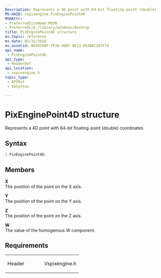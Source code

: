 ```yaml
---
Description: Represents a 4D point with 64-bit floating-point (double) coordinates.
MS-HAID: vspixengine.PixEnginePoint4D
MSHAttr:
- PreferredSiteName:MSDN
- PreferredLib:/library/windows/desktop
title: PixEnginePoint4D structure
ms.topic: reference
ms.date: 05/31/2018
ms.assetid: B64925AF-7F38-4DB7-9613-E63BAC187F74
api_name: 
 - PixEnginePoint4D
api_type: 
 - HeaderDef
api_location: 
 - vspixengine.h
topic_type: 
 - APIRef
 - kbSyntax

---
```


# <span id="vspixengine.pixenginepoint4d"></span>PixEnginePoint4D structure

Represents a 4D point with 64-bit floating-point (double) coordinates.

## Syntax


```C++
} PixEnginePoint4D;
```

## Members

**X**  
The position of the point on the X axis.

**Y**  
The position of the point on the Y axis.

**Z**  
The position of the point on the Z axis.

**W**  
The value of the homogenous W component.

## Requirements

<table><colgroup><col style="width: 50%" /><col style="width: 50%" /></colgroup><tbody><tr class="odd"><td><p>Header</p></td><td>Vspixengine.h</td></tr></tbody></table>

 

 



